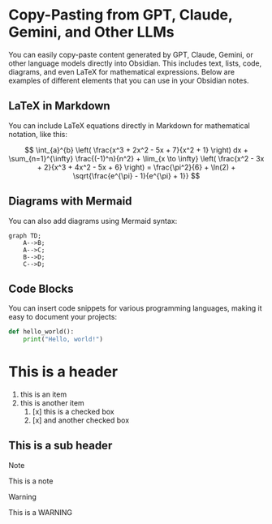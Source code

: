 
# Copy-Pasting from GPT, Claude, Gemini, and Other LLMs
You can easily copy-paste content generated by GPT, Claude, Gemini, or other language models directly into Obsidian. This includes text, lists, code, diagrams, and even LaTeX for mathematical expressions. Below are examples of different elements that you can use in your Obsidian notes.

## LaTeX in Markdown
You can include LaTeX equations directly in Markdown for mathematical notation, like this:

$$
\int_{a}^{b} \left( \frac{x^3 + 2x^2 - 5x + 7}{x^2 + 1} \right) dx + \sum_{n=1}^{\infty} \frac{(-1)^n}{n^2} + \lim_{x \to \infty} \left( \frac{x^2 - 3x + 2}{x^3 + 4x^2 - 5x + 6} \right) = \frac{\pi^2}{6} + \ln(2) + \sqrt{\frac{e^{\pi} - 1}{e^{\pi} + 1}}
$$

## Diagrams with Mermaid
You can also add diagrams using Mermaid syntax:

```mermaid
graph TD;
    A-->B;
    A-->C;
    B-->D;
    C-->D;
```

## Code Blocks
You can insert code snippets for various programming languages, making it easy to document your projects:

```python
def hello_world():
    print("Hello, world!")
```

# This is a header
1. this is an item
2. this is another item
    1. [x] this is a checked box
    2. [x] and another checked box

## This is a sub header

> [!NOTE]
> This is a note

> [!WARNING]
> This is a WARNING

